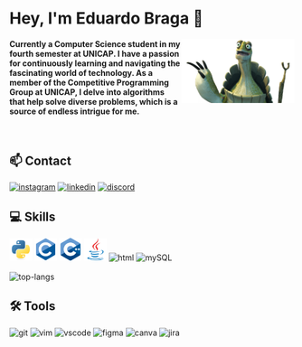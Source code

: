 <!-- Name | Bio -->
<div align="left">

# Hey, I'm Eduardo Braga 👋

<img src="image.png" min-width="200px" max-width="250px" width="200px" align="right" alt="Oogway"/>
<h4>
Currently a Computer Science student in my fourth semester at UNICAP. I have a passion for continuously learning and navigating the fascinating world of technology. As a member of the Competitive Programming Group at UNICAP, I delve into algorithms that help solve diverse problems, which is a source of endless intrigue for me.
</h4><br>

<!-- Contact Info -->    
## 📫 Contact
[<img src="https://raw.githubusercontent.com/rahuldkjain/github-profile-readme-generator/master/src/images/icons/Social/instagram.svg" alt="instagram" width="35"/>](https://instagram.com/duducbraga)
[<img src="https://raw.githubusercontent.com/rahuldkjain/github-profile-readme-generator/master/src/images/icons/Social/linked-in-alt.svg" alt="linkedin" width="35"/>](https://www.linkedin.com/in/eduardo-costa-braga-7a837625b/) 
[<img src="https://uxwing.com/wp-content/themes/uxwing/download/brands-and-social-media/discord-square-color-icon.png" alt="discord" width="35" />](https://discordapp.com/users/390225029784141834)

<!-- Languages | Skills -->
## 💻 Skills 
<img src="https://raw.githubusercontent.com/devicons/devicon/master/icons/python/python-original.svg" alt="python" width="40"/> 
<img src="https://raw.githubusercontent.com/devicons/devicon/master/icons/c/c-original.svg" alt="c" width="40"/>
<img src="https://raw.githubusercontent.com/devicons/devicon/master/icons/cplusplus/cplusplus-original.svg" alt="cplusplus" width="40"/>
<img src="https://raw.githubusercontent.com/devicons/devicon/master/icons/java/java-original.svg" alt="java" width="40"/>
<img src="https://user-images.githubusercontent.com/25181517/192158954-f88b5814-d510-4564-b285-dff7d6400dad.png" alt="html" width="40"/>
<img src="https://user-images.githubusercontent.com/25181517/183896128-ec99105a-ec1a-4d85-b08b-1aa1620b2046.png" alt="mySQL" width="40"/>
<br><br>
<img src="https://github-readme-stats.vercel.app/api/top-langs/?username=dudubraga&layout=compact&langs_count=16&theme=transparent" alt="top-langs" width="300"/>

<!-- Tools | Softwares -->
## 🛠️ Tools
<img src="https://user-images.githubusercontent.com/25181517/192108372-f71d70ac-7ae6-4c0d-8395-51d8870c2ef0.png" alt="git"  width="40" height="40"/>
<img src="https://user-images.githubusercontent.com/25181517/192108889-232b3431-a585-4b36-a62d-9078bd3641d9.png" alt="vim" width="40" height="40"/>
<img src="https://user-images.githubusercontent.com/25181517/192108891-d86b6220-e232-423a-bf5f-90903e6887c3.png" alt="vscode" width="40" height="40"/>
<img src="https://user-images.githubusercontent.com/25181517/189715289-df3ee512-6eca-463f-a0f4-c10d94a06b2f.png" alt="figma" width="40" height="40"/>
<img src="https://github-production-user-asset-6210df.s3.amazonaws.com/136815194/253220886-02494c7c-de6a-43a6-9293-6369696842ed.png" alt="canva" width="40" height="40"/>
<img src="https://user-images.githubusercontent.com/25181517/183912952-83784e94-629d-4c34-a961-ae2ae795b662.png" alt="jira" width="40" height="40"/>
</div>
